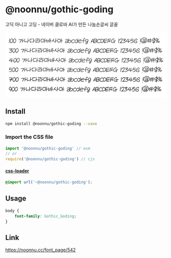 # @noonnu/gothic-goding

고딕 아니고 고딩 - 네이버 클로바 AI가 만든 나눔손글씨 글꼴

![example](./example.png)

## Install

```bash
npm install @noonnu/gothic-goding --save
```

### Import the CSS file

```js
import '@noonnu/gothic-goding' // esm
// or
require('@noonnu/gothic-goding') // cjs
```

#### [css-loader](https://github.com/webpack-contrib/css-loader)

```css
@import url('~@noonnu/gothic-goding');
```

## Usage

```css
body {
    font-family: Gothic_Goding;
}
```

## Link

https://noonnu.cc/font_page/542
